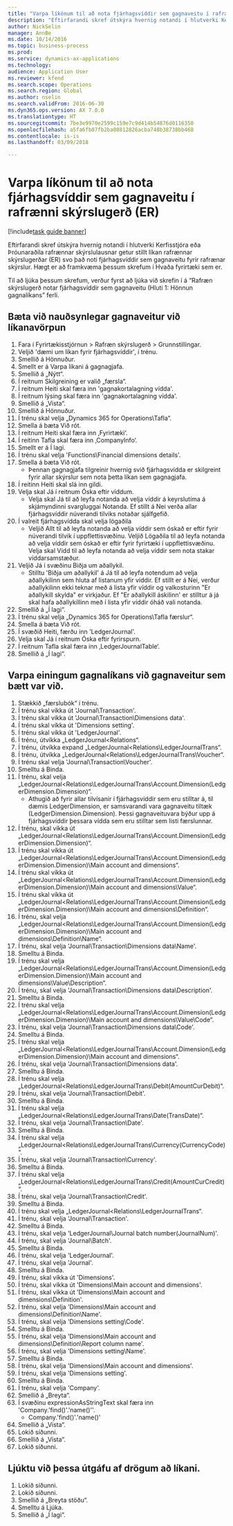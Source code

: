 ```yaml
--- 
title: "Varpa líkönum til að nota fjárhagsvíddir sem gagnaveitu í rafrænni skýrslugerð (ER)"
description: "Eftirfarandi skref útskýra hvernig notandi í hlutverki Kerfisstjóra eða Þróunaraðila rafrænnar skýrslulausnar getur stillt líkan rafrænnar skýrslugerðar (ER) svo það noti fjárhagsvíddir sem gagnaveitu fyrir rafrænar skýrslur."
author: NickSelin
manager: AnnBe
ms.date: 10/14/2016
ms.topic: business-process
ms.prod: 
ms.service: dynamics-ax-applications
ms.technology: 
audience: Application User
ms.reviewer: kfend
ms.search.scope: Operations
ms.search.region: Global
ms.author: nselin
ms.search.validFrom: 2016-06-30
ms.dyn365.ops.version: AX 7.0.0
ms.translationtype: HT
ms.sourcegitcommit: 7be3e9970e2599c159e7c9d414b54876d0116350
ms.openlocfilehash: a5fa6fb07fb2ba08812826acba748b38738bb468
ms.contentlocale: is-is
ms.lasthandoff: 03/09/2018

---
```

# <a name="map-models--to-use-financial-dimensions-as-a-data-source-for-electronic-reporting-er"></a>Varpa líkönum til að nota fjárhagsvíddir sem gagnaveitu í rafrænni skýrslugerð (ER)

[!include[task guide banner](../../includes/task-guide-banner.md)]

Eftirfarandi skref útskýra hvernig notandi í hlutverki Kerfisstjóra eða Þróunaraðila rafrænnar skýrslulausnar getur stillt líkan rafrænnar skýrslugerðar (ER) svo það noti fjárhagsvíddir sem gagnaveitu fyrir rafrænar skýrslur. Hægt er að framkvæma þessum skrefum í Hvaða fyrirtæki sem er.

Til að ljúka þessum skrefum, verður fyrst að ljúka við skrefin í á “Rafræn skýrslugerð notar fjárhagsvíddir sem gagnaveitu (Hluti 1: Hönnun gagnalíkans” ferli.


## <a name="add-required-data-sources-to-model-mapping"></a>Bæta við nauðsynlegar gagnaveitur við líkanavörpun
1. Fara í Fyrirtækisstjórnun > Rafræn skýrslugerð > Grunnstillingar.
2. Veljið 'dæmi um líkan fyrir fjárhagsvíddir', í trénu.
3. Smellið á Hönnuður.
4. Smellt er á Varpa líkani á gagnagjafa.
5. Smellið á „Nýtt“.
6. Í reitnum Skilgreining er valið „færsla“.
7. Í reitnum Heiti skal færa inn 'gagnakortalagning vídda'.
8. Í reitnum lýsing skal færa inn 'gagnakortalagning vídda'.
9. Smellið á „Vista“.
10. Smellið á Hönnuður.
11. Í trénu skal velja „Dynamics 365 for Operations\Tafla“.
12. Smella á bæta Við rót.
13. Í reitnum Heiti skal færa inn ‚Fyrirtæki‘.
14. Í reitinn Tafla skal færa inn ‚CompanyInfo‘.
15. Smellt er á Í lagi.
16. Í trénu skal velja 'Functions\Financial dimensions details'.
17. Smella á bæta Við rót.
    * Þennan gagnagjafa tilgreinir hvernig svið fjárhagsvídda er skilgreint fyrir allar skýrslur sem nota þetta líkan sem gagnagjafa.  
18. Í reitinn Heiti skal slá inn gildi.
19. Velja skal Já í reitnum Óska eftir víddum.
    * Velja skal Já til að leyfa notanda að velja víddir á keyrslutíma á skjámyndinni svargluggai Notanda. Ef stillt á Nei verða allar fjárhagsvíddir núverandi tilviks notaðar sjálfgefið.  
20. Í valreit fjárhagsvídda skal velja lögaðila
    * Veljið Allt til að leyfa notanda að velja víddir sem óskað er eftir fyrir núverandi tilvik í uppflettisvæðinu.  Veljið Lögaðila til að leyfa notanda að velja víddir sem óskað er eftir fyrir fyrirtæki í uppflettisvæðinu.  Velja skal Vídd til að leyfa notanda að velja víddir sem nota stakar víddarsamstæður.  
21. Veljið Já í svæðinu Biðja um aðallykil.
    * Stilltu 'Biðja um aðallykil' á Já til að leyfa notendum að velja aðallykilinn sem hluta af listanum yfir víddir.   Ef stillt er á Nei, verður aðallykilinn ekki teknar með á lista yfir víddir og valkosturinn "Er aðallykill skylda" er virkjaður. Ef "Er aðallykill áskilinn' er stilltur á já skal hafa aðallykillinn með í lista yfir víddir óháð vali notanda.  
22. Smellið á „Í lagi“.
23. Í trénu skal velja „Dynamics 365 for Operations\Tafla færslur“.
24. Smella á bæta Við rót.
25. Í svæðið Heiti, færðu inn 'LedgerJournal'.
26. Velja skal Já í reitnum Óska eftir fyrirspurn.
27. Í reitnum Tafla skal færa inn ‚LedgerJournalTable‘.
28. Smellið á „Í lagi“.

## <a name="map-data-model-elements-to-added-data-sources"></a>Varpa einingum gagnalíkans við gagnaveitur sem bætt var við.
1. Stækkið „færslubók“ í trénu.
2. Í trénu skal víkka út 'Journal\Transaction'.
3. Í trénu skal víkka út 'Journal\Transaction\Dimensions data'.
4. Í trénu skal víkka út 'Dimensions setting'.
5. Í trénu skal víkka út 'LedgerJournal'.
6. Í trénu, útvíkka „LedgerJournal\<Relations“.
7. Í trénu, útvíkka expand „LedgerJournal\<Relations\LedgerJournalTrans“.
8. Í trénu, útvíkka „LedgerJournal\<Relations\LedgerJournalTrans\Voucher“.
9. Í trénu skal velja 'Journal\Transaction\Voucher'.
10. Smelltu á Binda.
11. Í trénu, skal velja „LedgerJournal\<Relations\LedgerJournalTrans\Account.Dimension(LedgerDimension.Dimension)“.
    * Athugið að fyrir allar tilvísanir í fjárhagsvíddir sem eru stilltar á, til dæmis LedgerDimension, er samsvarandi vara gagnaveitu tiltæk (LedgerDimension.Dimension). Þessi gagnaveituvara býður upp á fjárhagsvíddir þessara vídda sem eru stilltar sem listi færslunnar.  
12. Í trénu, skal víkka út „LedgerJournal\<Relations\LedgerJournalTrans\Account.Dimension(LedgerDimension.Dimension)“.
13. Í trénu skal víkka út „LedgerJournal\<Relations\LedgerJournalTrans\Account.Dimension(LedgerDimension.Dimension)\Main account and dimensions“.
14. Í trénu skal víkka út „LedgerJournal\<Relations\LedgerJournalTrans\Account.Dimension(LedgerDimension.Dimension)\Main account and dimensions\Value“.
15. Í trénu skal víkka út „LedgerJournal\<Relations\LedgerJournalTrans\Account.Dimension(LedgerDimension.Dimension)\Main account and dimensions\Definition“.
16. Í trénu, skal velja „LedgerJournal\<Relations\LedgerJournalTrans\Account.Dimension(LedgerDimension.Dimension)\Main account and dimensions\Definition\Name“.
17. Í trénu, skal velja 'Journal\Transaction\Dimensions data\Name'.
18. Smelltu á Binda.
19. Í trénu skal velja „LedgerJournal\<Relations\LedgerJournalTrans\Account.Dimension(LedgerDimension.Dimension)\Main account and dimensions\Value\Description“.
20. Í trénu, skal velja 'Journal\Transaction\Dimensions data\Description'.
21. Smelltu á Binda.
22. Í trénu skal velja „LedgerJournal\<Relations\LedgerJournalTrans\Account.Dimension(LedgerDimension.Dimension)\Main account and dimensions\Value\Code“.
23. Í trénu, skal velja 'Journal\Transaction\Dimensions data\Code'.
24. Smelltu á Binda.
25. Í trénu skal velja „LedgerJournal\<Relations\LedgerJournalTrans\Account.Dimension(LedgerDimension.Dimension)\Main account and dimensions“.
26. Í trénu, skal velja 'Journal\Transaction\Dimensions data'.
27. Smelltu á Binda.
28. Í trénu skal velja „LedgerJournal\<Relations\LedgerJournalTrans\Debit(AmountCurDebit)“.
29. Í trénu, skal velja 'Journal\Transaction\Debit'.
30. Smelltu á Binda.
31. Í trénu skal velja „LedgerJournal\<Relations\LedgerJournalTrans\Date(TransDate)“.
32. Í trénu, skal velja 'Journal\Transaction\Date'.
33. Smelltu á Binda.
34. Í trénu skal velja „LedgerJournal\<Relations\LedgerJournalTrans\Currency(CurrencyCode)“.
35. Í trénu, skal velja 'Journal\Transaction\Currency'.
36. Smelltu á Binda.
37. Í trénu skal velja „LedgerJournal\<Relations\LedgerJournalTrans\Credit(AmountCurCredit)“.
38. Í trénu, skal velja 'Journal\Transaction\Credit'.
39. Smelltu á Binda.
40. Í trénu skal velja „LedgerJournal\<Relations\LedgerJournalTrans“.
41. Í trénu, skal velja 'Journal\Transaction'.
42. Smelltu á Binda.
43. Í trénu, skal velja 'LedgerJournal\Journal batch number(JournalNum)'.
44. Í trénu, skal velja 'Journal\Batch'.
45. Smelltu á Binda.
46. Í trénu, skal velja 'LedgerJournal'.
47. Í trénu, skal velja 'Journal'.
48. Smelltu á Binda.
49. Í trénu, skal víkka út 'Dimensions'.
50. Í trénu, skal víkka út 'Dimensions\Main account and dimensions'.
51. Í trénu, skal víkka út 'Dimensions\Main account and dimensions\Definition'.
52. Í trénu, skal velja 'Dimensions\Main account and dimensions\Definition\Name'.
53. Í trénu, skal velja 'Dimensions setting\Code'.
54. Smelltu á Binda.
55. Í trénu, skal velja 'Dimensions\Main account and dimensions\Definition\Report column name'.
56. Í trénu, skal velja 'Dimensions setting\Name'.
57. Smelltu á Binda.
58. Í trénu, skal velja 'Dimensions\Main account and dimensions'.
59. Í trénu, skal velja 'Dimensions setting'.
60. Smelltu á Binda.
61. Í trénu, skal velja 'Company'.
62. Smellið á „Breyta“.
63. Í svæðinu expressionAsStringText skal færa inn 'Company.'find()'.'name()''.
    * Company.'find()'.'name()'  
64. Smellið á „Vista“.
65. Lokið síðunni.
66. Smellið á „Vista“.
67. Lokið síðunni.

## <a name="complete-this-draft-models-version"></a>Ljúktu við þessa útgáfu af drögum að líkani.
1. Lokið síðunni.
2. Lokið síðunni.
3. Smellið á „Breyta stöðu“.
4. Smelltu á Ljúka.
5. Smellið á „Í lagi“.


